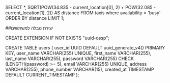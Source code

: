 SELECT *,
    SQRT(POW(34.835 - current_location[0], 2) + POW(32.085 - current_location[1], 2)) AS distance
FROM taxis
where availability = 'busy'
ORDER BY distance
LIMIT 1;

##יצירת טבלה למשתשים

CREATE EXTENSION IF NOT EXISTS "uuid-ossp";

CREATE TABLE users (
    user_id UUID DEFAULT uuid_generate_v4() PRIMARY KEY,
    user_name VARCHAR(255) UNIQUE,
    first_name VARCHAR(255),
    last_name VARCHAR(255),
    password VARCHAR(255) CHECK (LENGTH(password) >= 5),
    email VARCHAR(255) UNIQUE,
    address VARCHAR(255),
    phone_number VARCHAR(15),
    created_at TIMESTAMP DEFAULT CURRENT_TIMESTAMP
);